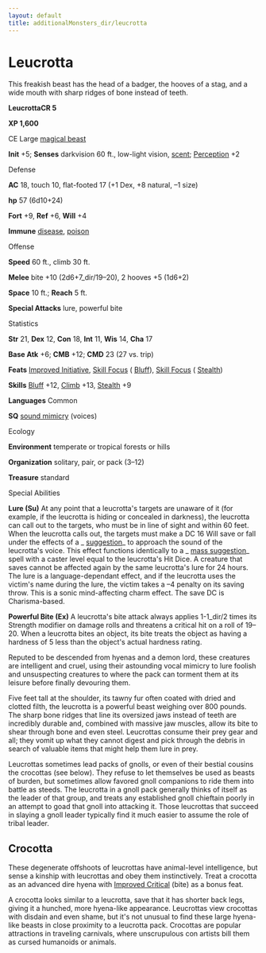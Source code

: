 ```yaml
---
layout: default
title: additionalMonsters_dir/leucrotta
---
```

# Leucrotta

This freakish beast has the head of a badger, the hooves of a stag, and a wide mouth with sharp ridges of bone instead of teeth.

**LeucrottaCR 5**

**XP 1,600**

CE Large [magical beast](../monsters_dir/creatureTypes#_magical-beast)

**Init** +5; **Senses** darkvision 60 ft., low-light vision, [scent](../monsters_dir/universalMonsterRules#_scent); [Perception](../additionalMonsters_dir/../skills_dir/perception#_perception) +2

Defense

**AC** 18, touch 10, flat-footed 17 (+1 Dex, +8 natural, –1 size)

**hp** 57 (6d10+24)

**Fort** +9, **Ref** +6, **Will** +4

**Immune** [disease](../monsters_dir/universalMonsterRules#_disease-(ex-or-su)), [poison](../monsters_dir/universalMonsterRules#_poison-(ex-or-su))

Offense

**Speed** 60 ft., climb 30 ft.

**Melee** bite +10 (2d6+7_dir/19–20), 2 hooves +5 (1d6+2)

**Space** 10 ft.; **Reach** 5 ft.

**Special Attacks** lure, powerful bite

Statistics

**Str** 21, **Dex** 12, **Con** 18, **Int** 11, **Wis** 14, **Cha** 17

**Base Atk** +6; **CMB** +12; **CMD** 23 (27 vs. trip)

**Feats** [Improved Initiative](../additionalMonsters_dir/../feats#_improved-initiative), [Skill Focus](../additionalMonsters_dir/../feats#_skill-focus) ( [Bluff](../additionalMonsters_dir/../skills_dir/bluff#_bluff)), [Skill Focus](../additionalMonsters_dir/../feats#_skill-focus) ( [Stealth](../additionalMonsters_dir/../skills_dir/stealth#_stealth))

**Skills** [Bluff](../additionalMonsters_dir/../skills_dir/bluff#_bluff) +12, [Climb](../additionalMonsters_dir/../skills_dir/climb#_climb) +13, [Stealth](../additionalMonsters_dir/../skills_dir/stealth#_stealth) +9

**Languages** Common

**SQ** [sound mimicry](../monsters_dir/universalMonsterRules#_sound-mimicry) (voices)

Ecology

**Environment** temperate or tropical forests or hills

**Organization** solitary, pair, or pack (3–12)

**Treasure** standard

Special Abilities

**Lure (Su)** At any point that a leucrotta's targets are unaware of it (for example, if the leucrotta is hiding or concealed in darkness), the leucrotta can call out to the targets, who must be in line of sight and within 60 feet. When the leucrotta calls out, the targets must make a DC 16 Will save or fall under the effects of a _ [suggestion](../additionalMonsters_dir/../spells_dir/suggestion#_suggestion)_ to approach the sound of the leucrotta's voice. This effect functions identically to a _ [mass suggestion](../additionalMonsters_dir/../spells_dir/suggestion#_suggestion-mass)_ spell with a caster level equal to the leucrotta's Hit Dice. A creature that saves cannot be affected again by the same leucrotta's lure for 24 hours. The lure is a language-dependant effect, and if the leucrotta uses the victim's name during the lure, the victim takes a –4 penalty on its saving throw. This is a sonic mind-affecting charm effect. The save DC is Charisma-based.

**Powerful Bite (Ex)** A leucrotta's bite attack always applies 1-1_dir/2 times its Strength modifier on damage rolls and threatens a critical hit on a roll of 19–20. When a leucrotta bites an object, its bite treats the object as having a hardness of 5 less than the object's actual hardness rating.

Reputed to be descended from hyenas and a demon lord, these creatures are intelligent and cruel, using their astounding vocal mimicry to lure foolish and unsuspecting creatures to where the pack can torment them at its leisure before finally devouring them.

Five feet tall at the shoulder, its tawny fur often coated with dried and clotted filth, the leucrotta is a powerful beast weighing over 800 pounds. The sharp bone ridges that line its oversized jaws instead of teeth are incredibly durable and, combined with massive jaw muscles, allow its bite to shear through bone and even steel. Leucrottas consume their prey gear and all; they vomit up what they cannot digest and pick through the debris in search of valuable items that might help them lure in prey.

Leucrottas sometimes lead packs of gnolls, or even of their bestial cousins the crocottas (see below). They refuse to let themselves be used as beasts of burden, but sometimes allow favored gnoll companions to ride them into battle as steeds. The leucrotta in a gnoll pack generally thinks of itself as the leader of that group, and treats any established gnoll chieftain poorly in an attempt to goad that gnoll into attacking it. Those leucrottas that succeed in slaying a gnoll leader typically find it much easier to assume the role of tribal leader.

## Crocotta

These degenerate offshoots of leucrottas have animal-level intelligence, but sense a kinship with leucrottas and obey them instinctively. Treat a crocotta as an advanced dire hyena with [Improved Critical](../additionalMonsters_dir/../feats#_improved-critical) (bite) as a bonus feat.

A crocotta looks similar to a leucrotta, save that it has shorter back legs, giving it a hunched, more hyena-like appearance. Leucrottas view crocottas with disdain and even shame, but it's not unusual to find these large hyena-like beasts in close proximity to a leucrotta pack. Crocottas are popular attractions in traveling carnivals, where unscrupulous con artists bill them as cursed humanoids or animals.

